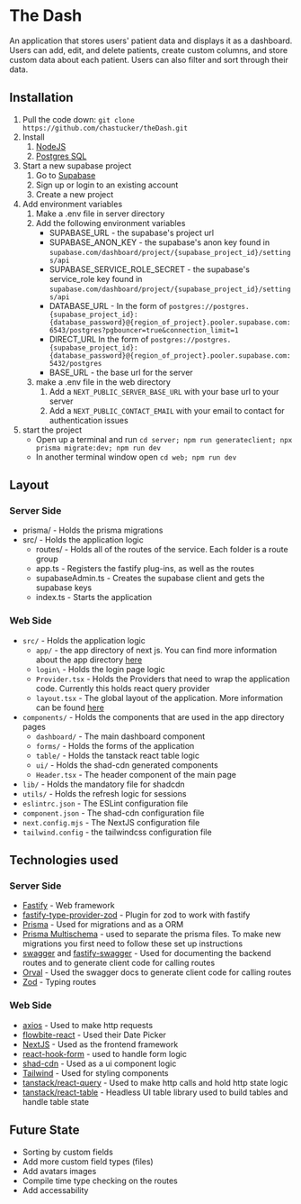 # The Dash

An application that stores users' patient data and displays it as a dashboard. Users can add, edit, and delete patients, create custom columns, and store custom data about each patient. Users can also filter and sort through their data.

## Installation

1. Pull the code down: `git clone https://github.com/chastucker/theDash.git`
2. Install
   1. [NodeJS](https://nodejs.org/en)
   2. [Postgres SQL](https://www.postgresql.org/download/)
3. Start a new supabase project
   1. Go to [Supabase](https://supabase.com/)
   2. Sign up or login to an existing account
   3. Create a new project
4. Add environment variables
   1. Make a .env file in server directory
   2. Add the following environment variables
      - SUPABASE_URL - the supabase's project url
      - SUPABASE_ANON_KEY - the supabase's anon key found in `supabase.com/dashboard/project/{supabase_project_id}/settings/api`
      - SUPABASE_SERVICE_ROLE_SECRET - the supabase's service_role key found in `supabase.com/dashboard/project/{supabase_project_id}/settings/api`
      - DATABASE_URL - In the form of `postgres://postgres.{supabase_project_id}:{database_password}@{region_of_project}.pooler.supabase.com:6543/postgres?pgbouncer=true&connection_limit=1`
      - DIRECT_URL In the form of `postgres://postgres.{supabase_project_id}:{database_password}@{region_of_project}.pooler.supabase.com:5432/postgres`
      - BASE_URL - the base url for the server
   3. make a .env file in the web directory
      1. Add a `NEXT_PUBLIC_SERVER_BASE_URL` with your base url to your server
      1. Add a `NEXT_PUBLIC_CONTACT_EMAIL` with your email to contact for authentication issues 
5. start the project
   - Open up a terminal and run `cd server; npm run generateclient; npx prisma migrate:dev; npm run dev`
   - In another terminal window open `cd web; npm run dev`

## Layout

### Server Side

- prisma/ - Holds the prisma migrations
- src/ - Holds the application logic
  - routes/ - Holds all of the routes of the service. Each folder is a route group
  - app.ts - Registers the fastify plug-ins, as well as the routes
  - supabaseAdmin.ts - Creates the supabase client and gets the supabase keys
  - index.ts - Starts the application

### Web Side

- `src/` - Holds the application logic
  - `app/` - the app directory of next js. You can find more information about the app directory [here](https://nextjs.org/docs/app)
  - `login\` - Holds the login page logic
  - `Provider.tsx` - Holds the Providers that need to wrap the application code. Currently this holds react query provider
  - `layout.tsx` - The global layout of the application. More information can be found [here](https://nextjs.org/docs/app/building-your-application/routing/pages-and-layouts)
- `components/` - Holds the components that are used in the app directory pages
  - `dashboard/` - The main dashboard component
  - `forms/` - Holds the forms of the application
  - `table/` - Holds the tanstack react table logic
  - `ui/` - Holds the shad-cdn generated components
  - `Header.tsx` - The header component of the main page
- `lib/` - Holds the mandatory file for shadcdn
- `utils/` - Holds the refresh logic for sessions
- `eslintrc.json` - The ESLint configuration file
- `component.json` - The shad-cdn configuration file
- `next.config.mjs` - The NextJS configuration file
- `tailwind.config` - the tailwindcss configuration file

## Technologies used

### Server Side

- [Fastify](https://fastify.dev/) - Web framework
- [fastify-type-provider-zod](https://github.com/turkerdev/fastify-type-provider-zod) - Plugin for zod to work with fastify
- [Prisma](https://www.prisma.io/) - Used for migrations and as a ORM
- [Prisma Multischema](https://github.com/joydip007x/Prisma-MultiSchema) - used to separate the prisma files. To make new migrations you first need to follow these set up instructions
- [swagger](https://swagger.io/) and [fastify-swagger](https://github.com/fastify/fastify-swagger) - Used for documenting the backend routes and to generate client code for calling routes
- [Orval](https://orval.dev/) - Used the swagger docs to generate client code for calling routes
- [Zod](https://zod.dev/) - Typing routes

### Web Side

- [axios](https://www.npmjs.com/package/axios) - Used to make http requests
- [flowbite-react](https://flowbite-react.com/docs/components/datepicker) - Used their Date Picker
- [NextJS](https://nextjs.org/) - Used as the frontend framework
- [react-hook-form](https://react-hook-form.com/) - used to handle form logic
- [shad-cdn](https://ui.shadcn.com/) - Used as a ui component logic
- [Tailwind](https://tailwindcss.com/) - Used for styling components
- [tanstack/react-query](https://tanstack.com/router/) - Used to make http calls and hold http state logic
- [tanstack/react-table](https://tanstack.com/table) - Headless UI table library used to build tables and handle table state

## Future State
- Sorting by custom fields
- Add more custom field types (files)
- Add avatars images
- Compile time type checking on the routes 
- Add accessability
